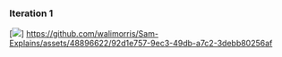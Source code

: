 ### Iteration 1
[![](http://img.youtube.com/vi/nX_inqaAzOI/0.jpg)]
https://github.com/walimorris/Sam-Explains/assets/48896622/92d1e757-9ec3-49db-a7c2-3debb80256af

